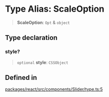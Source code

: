 # Type Alias: ScaleOption

> **ScaleOption**: `Opt` & `object`

## Type declaration

### style?

> `optional` **style**: `CSSObject`

## Defined in

[packages/react/src/components/Slider/type.ts:5](https://github.com/m1m0zzz/tremolo-ui/blob/b56a5f0b94efb6c6ac5cbeb66aa5dd9883f9257e/packages/react/src/components/Slider/type.ts#L5)
